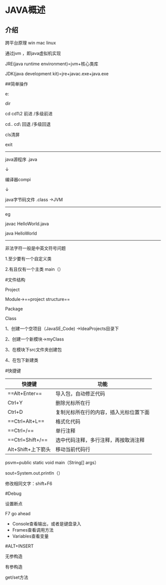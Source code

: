 # JAVA概述

## 介绍

跨平台原理 win mac linux

通过jvm ，即java虚拟机实现

JRE(java runtime environment)=jvm+核心类库

JDK(java development kit)=jre+javac.exe+java.exe

##简单操作

e:

dir

cd cd1\2 前进 /多级前进

cd.. cd\   回退 /多级回退

cls清屏

exit

--------------------------------

java源程序 .java

↓

编译器compi

↓

java字节码文件 .class  →JVM

------------------

eg

javac HelloWorld.java

java  HelloWorld

-------------------------

非法字符一般是中英文符号问题

1.至少要有一个自定义类

2.有且仅有一个主类 main（）

#文件结构

Project

Module→==project structure==

Package

Class

1、创建一个空项目（JavaSE_Code)  →IdeaProjects目录下

2、创建一个新模块→myClass

3、在模块下src文件夹创建包

4、在包下新建类

#快捷键

| 快捷键             | 功能                                   |
| ------------------ | -------------------------------------- |
| ==Alt+Enter==      | 导入包，自动修正代码                   |
| Ctrl+Y             | 删除光标所在行                         |
| Ctrl+D             | 复制光标所在行的内容，插入光标位置下面 |
| ==Ctrl+Alt+L==     | 格式化代码                             |
| ==Ctrl+/==         | 单行注释                               |
| ==Ctrl+Shift+/==   | 选中代码注释，多行注释，再按取消注释   |
| Alt+Shift+上下箭头 | 移动当前代码行                         |

psvm=public static void main（String[] args）

sout=System.out.println（）

修改相同文字：shift+F6

#Debug

设置断点

F7 go ahead

- Console查看输出，或者是键盘录入
- Frames查看调用方法
- Variables查看变量



#ALT+INSERT

无参构造

有参构造

get/set方法









